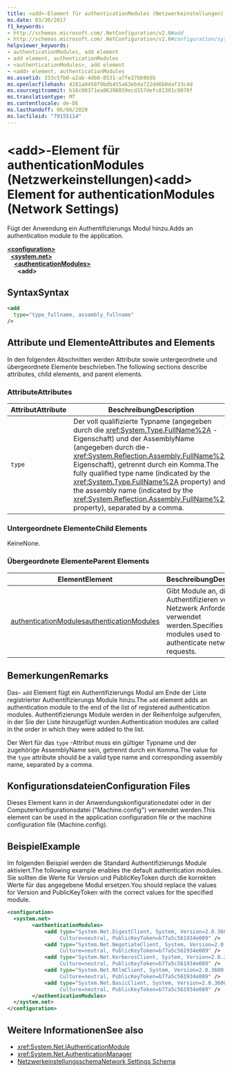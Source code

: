 ```yaml
---
title: <add>-Element für authenticationModules (Netzwerkeinstellungen)
ms.date: 03/30/2017
f1_keywords:
- http://schemas.microsoft.com/.NetConfiguration/v2.0#add
- http://schemas.microsoft.com/.NetConfiguration/v2.0#configuration/system.net/authenticationModules/add
helpviewer_keywords:
- authenticationModules, add element
- add element, authenticationModules
- <authenticationModules>, add element
- <add> element, authenticationModules
ms.assetid: 333c5fb0-a2ab-4db8-8531-a7fe37bb9b5b
ms.openlocfilehash: 4181a045079bdb455a63ebda722dd6b0daf33c4d
ms.sourcegitcommit: b16c00371ea06398859ecd157defc81301c9070f
ms.translationtype: MT
ms.contentlocale: de-DE
ms.lasthandoff: 06/06/2020
ms.locfileid: "79155114"
---
```

# <a name="add-element-for-authenticationmodules-network-settings"></a><span data-ttu-id="a0584-102">\<add>-Element für authenticationModules (Netzwerkeinstellungen)</span><span class="sxs-lookup"><span data-stu-id="a0584-102">\<add> Element for authenticationModules (Network Settings)</span></span>
<span data-ttu-id="a0584-103">Fügt der Anwendung ein Authentifizierungs Modul hinzu.</span><span class="sxs-lookup"><span data-stu-id="a0584-103">Adds an authentication module to the application.</span></span>  

[**\<configuration>**](../configuration-element.md)\
&nbsp;&nbsp;[**\<system.net>**](system-net-element-network-settings.md)\
&nbsp;&nbsp;&nbsp;&nbsp;[**\<authenticationModules>**](authenticationmodules-element-network-settings.md)\
&nbsp;&nbsp;&nbsp;&nbsp;&nbsp;&nbsp;**\<add>**

## <a name="syntax"></a><span data-ttu-id="a0584-104">Syntax</span><span class="sxs-lookup"><span data-stu-id="a0584-104">Syntax</span></span>  
  
```xml  
<add
  type="type_fullname, assembly_fullname"
/>  
```  
  
## <a name="attributes-and-elements"></a><span data-ttu-id="a0584-105">Attribute und Elemente</span><span class="sxs-lookup"><span data-stu-id="a0584-105">Attributes and Elements</span></span>  
 <span data-ttu-id="a0584-106">In den folgenden Abschnitten werden Attribute sowie untergeordnete und übergeordnete Elemente beschrieben.</span><span class="sxs-lookup"><span data-stu-id="a0584-106">The following sections describe attributes, child elements, and parent elements.</span></span>  
  
### <a name="attributes"></a><span data-ttu-id="a0584-107">Attribute</span><span class="sxs-lookup"><span data-stu-id="a0584-107">Attributes</span></span>  
  
|<span data-ttu-id="a0584-108">**Attribut**</span><span class="sxs-lookup"><span data-stu-id="a0584-108">**Attribute**</span></span>|<span data-ttu-id="a0584-109">**Beschreibung**</span><span class="sxs-lookup"><span data-stu-id="a0584-109">**Description**</span></span>|  
|-------------------|---------------------|  
|`type`|<span data-ttu-id="a0584-110">Der voll qualifizierte Typname (angegeben durch die <xref:System.Type.FullName%2A> -Eigenschaft) und der AssemblyName (angegeben durch die- <xref:System.Reflection.Assembly.FullName%2A> Eigenschaft), getrennt durch ein Komma.</span><span class="sxs-lookup"><span data-stu-id="a0584-110">The fully qualified type name (indicated by the <xref:System.Type.FullName%2A> property) and the assembly name (indicated by the <xref:System.Reflection.Assembly.FullName%2A> property), separated by a comma.</span></span>|  
  
### <a name="child-elements"></a><span data-ttu-id="a0584-111">Untergeordnete Elemente</span><span class="sxs-lookup"><span data-stu-id="a0584-111">Child Elements</span></span>  
 <span data-ttu-id="a0584-112">Keine</span><span class="sxs-lookup"><span data-stu-id="a0584-112">None.</span></span>  
  
### <a name="parent-elements"></a><span data-ttu-id="a0584-113">Übergeordnete Elemente</span><span class="sxs-lookup"><span data-stu-id="a0584-113">Parent Elements</span></span>  
  
|<span data-ttu-id="a0584-114">**Element**</span><span class="sxs-lookup"><span data-stu-id="a0584-114">**Element**</span></span>|<span data-ttu-id="a0584-115">**Beschreibung**</span><span class="sxs-lookup"><span data-stu-id="a0584-115">**Description**</span></span>|  
|-----------------|---------------------|  
|[<span data-ttu-id="a0584-116">authenticationModules</span><span class="sxs-lookup"><span data-stu-id="a0584-116">authenticationModules</span></span>](authenticationmodules-element-network-settings.md)|<span data-ttu-id="a0584-117">Gibt Module an, die zum Authentifizieren von Netzwerk Anforderungen verwendet werden.</span><span class="sxs-lookup"><span data-stu-id="a0584-117">Specifies modules used to authenticate network requests.</span></span>|  
  
## <a name="remarks"></a><span data-ttu-id="a0584-118">Bemerkungen</span><span class="sxs-lookup"><span data-stu-id="a0584-118">Remarks</span></span>  
 <span data-ttu-id="a0584-119">Das- `add` Element fügt ein Authentifizierungs Modul am Ende der Liste registrierter Authentifizierungs Module hinzu.</span><span class="sxs-lookup"><span data-stu-id="a0584-119">The `add` element adds an authentication module to the end of the list of registered authentication modules.</span></span> <span data-ttu-id="a0584-120">Authentifizierungs Module werden in der Reihenfolge aufgerufen, in der Sie der Liste hinzugefügt wurden.</span><span class="sxs-lookup"><span data-stu-id="a0584-120">Authentication modules are called in the order in which they were added to the list.</span></span>  
  
 <span data-ttu-id="a0584-121">Der Wert für das `type` -Attribut muss ein gültiger Typname und der zugehörige AssemblyName sein, getrennt durch ein Komma.</span><span class="sxs-lookup"><span data-stu-id="a0584-121">The value for the `type` attribute should be a valid type name and corresponding assembly name, separated by a comma.</span></span>  
  
## <a name="configuration-files"></a><span data-ttu-id="a0584-122">Konfigurationsdateien</span><span class="sxs-lookup"><span data-stu-id="a0584-122">Configuration Files</span></span>  
 <span data-ttu-id="a0584-123">Dieses Element kann in der Anwendungskonfigurationsdatei oder in der Computerkonfigurationsdatei ("Machine.config") verwendet werden.</span><span class="sxs-lookup"><span data-stu-id="a0584-123">This element can be used in the application configuration file or the machine configuration file (Machine.config).</span></span>  
  
## <a name="example"></a><span data-ttu-id="a0584-124">Beispiel</span><span class="sxs-lookup"><span data-stu-id="a0584-124">Example</span></span>  
 <span data-ttu-id="a0584-125">Im folgenden Beispiel werden die Standard Authentifizierungs Module aktiviert.</span><span class="sxs-lookup"><span data-stu-id="a0584-125">The following example enables the default authentication modules.</span></span> <span data-ttu-id="a0584-126">Sie sollten die Werte für Version und PublicKeyToken durch die korrekten Werte für das angegebene Modul ersetzen.</span><span class="sxs-lookup"><span data-stu-id="a0584-126">You should replace the values for Version and PublicKeyToken with the correct values for the specified module.</span></span>  
  
```xml  
<configuration>  
  <system.net>  
        <authenticationModules>  
            <add type="System.Net.DigestClient, System, Version=2.0.3600.0,  
                 Culture=neutral, PublicKeyToken=b77a5c561934e089" />  
            <add type="System.Net.NegotiateClient, System, Version=2.0.3600.0,  
                 Culture=neutral, PublicKeyToken=b77a5c561934e089" />  
            <add type="System.Net.KerberosClient, System, Version=2.0.3600.0,  
                 Culture=neutral, PublicKeyToken=b77a5c561934e089" />  
            <add type="System.Net.NtlmClient, System, Version=2.0.3600.0,  
                 Culture=neutral, PublicKeyToken=b77a5c561934e089" />  
            <add type="System.Net.BasicClient, System, Version=2.0.3600.0,  
                 Culture=neutral, PublicKeyToken=b77a5c561934e089" />  
        </authenticationModules>  
  </system.net>  
</configuration>  
```  
  
## <a name="see-also"></a><span data-ttu-id="a0584-127">Weitere Informationen</span><span class="sxs-lookup"><span data-stu-id="a0584-127">See also</span></span>

- <xref:System.Net.IAuthenticationModule>
- <xref:System.Net.AuthenticationManager>
- [<span data-ttu-id="a0584-128">Netzwerkeinstellungsschema</span><span class="sxs-lookup"><span data-stu-id="a0584-128">Network Settings Schema</span></span>](index.md)
